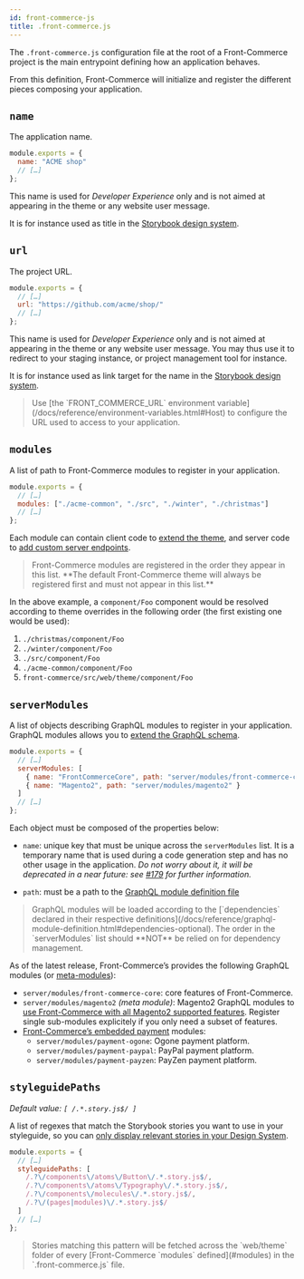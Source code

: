 ```yaml
---
id: front-commerce-js
title: .front-commerce.js
---
```


The `.front-commerce.js` configuration file at the root of a Front-Commerce project is the main entrypoint defining how an application behaves.

From this definition, Front-Commerce will initialize and register the different pieces composing your application.

## `name`

The application name.

```js
module.exports = {
  name: "ACME shop"
  // […]
};
```

This name is used for _Developer Experience_ only and is not aimed at appearing in the theme or any website user message.

It is for instance used as title in the [Storybook design system](/docs/essentials/add-component-to-storybook.html).

## `url`

The project URL.

```js
module.exports = {
  // […]
  url: "https://github.com/acme/shop/"
  // […]
};
```

This name is used for _Developer Experience_ only and is not aimed at appearing in the theme or any website user message. You may thus use it to redirect to your staging instance, or project management tool for instance.

It is for instance used as link target for the name in the [Storybook design system](/docs/essentials/add-component-to-storybook.html).

<blockquote class="note">
  Use [the `FRONT_COMMERCE_URL` environment variable](/docs/reference/environment-variables.html#Host) to configure the URL used to access to your application.
</blockquote>

## `modules`

A list of path to Front-Commerce modules to register in your application.

```js
module.exports = {
  // […]
  modules: ["./acme-common", "./src", "./winter", "./christmas"]
  // […]
};
```

Each module can contain client code to [extend the theme](/docs/essentials/extend-the-theme.html), and server code to [add custom server endpoints](/docs/advanced/server/add-http-endpoint.html).

<blockquote class="note">
Front-Commerce modules are registered in the order they appear in this list.
**The default Front-Commerce theme will always be registered first and must not appear in this list.**
</blockquote>

In the above example, a `component/Foo` component would be resolved according to theme overrides in the following order (the first existing one would be used):

1. `./christmas/component/Foo`
1. `./winter/component/Foo`
1. `./src/component/Foo`
1. `./acme-common/component/Foo`
1. `front-commerce/src/web/theme/component/Foo`

## `serverModules`

A list of objects describing GraphQL modules to register in your application.
GraphQL modules allows you to [extend the GraphQL schema](/docs/essentials/extend-the-graphql-schema.html).

```js
module.exports = {
  // […]
  serverModules: [
    { name: "FrontCommerceCore", path: "server/modules/front-commerce-core" },
    { name: "Magento2", path: "server/modules/magento2" }
  ]
  // […]
};
```

Each object must be composed of the properties below:

- `name`: unique key that must be unique across the `serverModules` list.
  It is a temporary name that is used during a code generation step and has no other usage in the application.
  _Do not worry about it, it will be deprecated in a near future: see [#179](https://gitlab.com/front-commerce/front-commerce/issues/179) for further information._

- `path`: must be a path to the [GraphQL module definition file](/docs/reference/graphql-module-definition.html)

<blockquote class="info">
  GraphQL modules will be loaded according to the [`dependencies` declared in their respective definitions](/docs/reference/graphql-module-definition.html#dependencies-optional).
  The order in the `serverModules` list should **NOT** be relied on for dependency management.
</blockquote>

As of the latest release, Front-Commerce’s provides the following GraphQL modules (or [meta-modules](/docs/advanced/graphql/meta-modules.html)):

- `server/modules/front-commerce-core`: core features of Front-Commerce.
- `server/modules/magento2` _(meta module)_: Magento2 GraphQL modules to [use Front-Commerce with all Magento2 supported features](/docs/magento2/overview.html).
  Register single sub-modules explicitely if you only need a subset of features.
- [Front-Commerce’s embedded payment](/docs/advanced/checkout/overview.html) modules:
  - `server/modules/payment-ogone`: Ogone payment platform.
  - `server/modules/payment-paypal`: PayPal payment platform.
  - `server/modules/payment-payzen`: PayZen payment platform.

<!-- TODO Add links to each embedded payment documentation page when available -->

## `styleguidePaths`

_Default value: `[ /.*.story.js$/ ]`_

A list of regexes that match the Storybook stories you want to use in your styleguide, so you can [only display relevant stories in your Design System](/docs/essentials/add-component-to-storybook.html#Display-only-the-relevant-stories-to-your-Design-System).

```js
module.exports = {
  // […]
  styleguidePaths: [
    /.?\/components\/atoms\/Button\/.*.story.js$/,
    /.?\/components\/atoms\/Typography\/.*.story.js$/,
    /.?\/components\/molecules\/.*.story.js$/,
    /.?\/(pages|modules)\/.*.story.js$/
  ]
  // […]
};
```

<blockquote class="info">
Stories matching this pattern will be fetched across the `web/theme` folder of every [Front-Commerce `modules` defined](#modules) in the `.front-commerce.js` file.
</blockquote>
